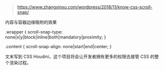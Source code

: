 > https://www.zhangxinxu.com/wordpress/2018/11/know-css-scroll-snap/

内容与容器边缘吸附的效果

.wrapper {
  scroll-snap-type: none|x|y|block|inline|both|mandatory|proximity;
}

.content {
  scroll-snap-align: none|start|end|center;
}

文末写到 CSS Houdini，这个项目将会让开发者拥有更多的权限去接管 CSS 的整个渲染过程。